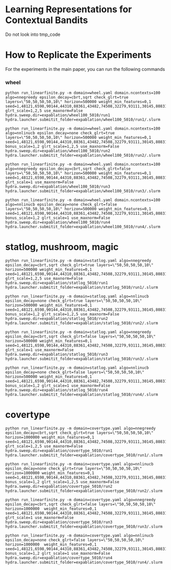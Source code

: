 # Learning Representations for Contextual Bandits


Do not look into tmp_code

# How to Replicate the Experiments

For the experiments in the main paper, you can run the following commands

### wheel

    python run_linearfinite.py -m domain=wheel.yaml domain.ncontexts=100 algo=nnegreedy epsilon_decay=cbrt,sqrt check_glrt=true layers=\"50,50,50,50,10\" horizon=500000 weight_min_features=0,1 seed=1,48121,6598,90144,44310,88361,43482,74508,32279,93111,30145,80831,88824,54953,5967,11579,46670,31024,56024,62782 glrt_scale=1,2,5 use_maxnorm=False hydra.sweep.dir=expablation/wheel100_5010/run1 hydra.launcher.submitit_folder=expablation/wheel100_5010/run1/.slurm

    python run_linearfinite.py -m domain=wheel.yaml domain.ncontexts=100 algo=nnlinucb epsilon_decay=none check_glrt=true layers=\"50,50,50,50,10\" horizon=500000 weight_min_features=0,1 seed=1,48121,6598,90144,44310,88361,43482,74508,32279,93111,30145,80831,88824,54953,5967,11579,46670,31024,56024,62782 bonus_scale=1,2 glrt_scale=1,2,5 use_maxnorm=False hydra.sweep.dir=expablation/wheel100_5010/run2 hydra.launcher.submitit_folder=expablation/wheel100_5010/run2/.slurm

    python run_linearfinite.py -m domain=wheel.yaml domain.ncontexts=100 algo=nnegreedy epsilon_decay=cbrt,sqrt check_glrt=false layers=\"50,50,50,50,10\" horizon=500000 weight_min_features=0,1 seed=1,48121,6598,90144,44310,88361,43482,74508,32279,93111,30145,80831,88824,54953,5967,11579,46670,31024,56024,62782 glrt_scale=1 use_maxnorm=False hydra.sweep.dir=expablation/wheel100_5010/run3 hydra.launcher.submitit_folder=expablation/wheel100_5010/run3/.slurm

    python run_linearfinite.py -m domain=wheel.yaml domain.ncontexts=100 algo=nnlinucb epsilon_decay=none check_glrt=false layers=\"50,50,50,50,10\" horizon=500000 weight_min_features=0,1 seed=1,48121,6598,90144,44310,88361,43482,74508,32279,93111,30145,80831,88824,54953,5967,11579,46670,31024,56024,62782 bonus_scale=1,2 glrt_scale=1 use_maxnorm=False hydra.sweep.dir=expablation/wheel100_5010/run4 hydra.launcher.submitit_folder=expablation/wheel100_5010/run4/.slurm


# statlog, mushroom, magic

    python run_linearfinite.py -m domain=statlog.yaml algo=nnegreedy epsilon_decay=cbrt,sqrt check_glrt=true layers=\"50,50,50,50,10\" horizon=500000 weight_min_features=0,1 seed=1,48121,6598,90144,44310,88361,43482,74508,32279,93111,30145,80831,88824,54953,5967,11579,46670,31024,56024,62782 glrt_scale=1,2,5 use_maxnorm=False hydra.sweep.dir=expablation/statlog_5010/run1 hydra.launcher.submitit_folder=expablation/statlog_5010/run1/.slurm

    python run_linearfinite.py -m domain=statlog.yaml algo=nnlinucb epsilon_decay=none check_glrt=true layers=\"50,50,50,50,10\" horizon=500000 weight_min_features=0,1 seed=1,48121,6598,90144,44310,88361,43482,74508,32279,93111,30145,80831,88824,54953,5967,11579,46670,31024,56024,62782 bonus_scale=1,2 glrt_scale=1,2,5 use_maxnorm=False hydra.sweep.dir=expablation/statlog_5010/run2 hydra.launcher.submitit_folder=expablation/statlog_5010/run2/.slurm

    python run_linearfinite.py -m domain=statlog.yaml algo=nnegreedy epsilon_decay=cbrt,sqrt check_glrt=false layers=\"50,50,50,50,10\" horizon=500000 weight_min_features=0,1 seed=1,48121,6598,90144,44310,88361,43482,74508,32279,93111,30145,80831,88824,54953,5967,11579,46670,31024,56024,62782 glrt_scale=1 use_maxnorm=False hydra.sweep.dir=expablation/statlog_5010/run3 hydra.launcher.submitit_folder=expablation/statlog_5010/run3/.slurm

    python run_linearfinite.py -m domain=statlog.yaml algo=nnlinucb epsilon_decay=none check_glrt=false layers=\"50,50,50,50,10\" horizon=500000 weight_min_features=0,1 seed=1,48121,6598,90144,44310,88361,43482,74508,32279,93111,30145,80831,88824,54953,5967,11579,46670,31024,56024,62782 bonus_scale=1,2 glrt_scale=1 use_maxnorm=False hydra.sweep.dir=expablation/statlog_5010/run4 hydra.launcher.submitit_folder=expablation/statlog_5010/run4/.slurm

# covertype

    python run_linearfinite.py -m domain=covertype.yaml algo=nnegreedy epsilon_decay=cbrt,sqrt check_glrt=true layers=\"50,50,50,50,10\" horizon=1000000 weight_min_features=0,1 seed=1,48121,6598,90144,44310,88361,43482,74508,32279,93111,30145,80831,88824,54953,5967,11579,46670,31024,56024,62782 glrt_scale=1,2,5 use_maxnorm=False hydra.sweep.dir=expablation/covertype_5010/run1 hydra.launcher.submitit_folder=expablation/covertype_5010/run1/.slurm

    python run_linearfinite.py -m domain=covertype.yaml algo=nnlinucb epsilon_decay=none check_glrt=true layers=\"50,50,50,50,10\" horizon=1000000 weight_min_features=0,1 seed=1,48121,6598,90144,44310,88361,43482,74508,32279,93111,30145,80831,88824,54953,5967,11579,46670,31024,56024,62782 bonus_scale=1,2 glrt_scale=1,2,5 use_maxnorm=False hydra.sweep.dir=expablation/covertype_5010/run2 hydra.launcher.submitit_folder=expablation/covertype_5010/run2/.slurm

    python run_linearfinite.py -m domain=covertype.yaml algo=nnegreedy epsilon_decay=cbrt,sqrt check_glrt=false layers=\"50,50,50,50,10\" horizon=1000000  weight_min_features=0,1 seed=1,48121,6598,90144,44310,88361,43482,74508,32279,93111,30145,80831,88824,54953,5967,11579,46670,31024,56024,62782 glrt_scale=1 use_maxnorm=False hydra.sweep.dir=expablation/covertype_5010/run3 hydra.launcher.submitit_folder=expablation/covertype_5010/run3/.slurm

    python run_linearfinite.py -m domain=covertype.yaml algo=nnlinucb epsilon_decay=none check_glrt=false layers=\"50,50,50,50,10\" horizon=1000000  weight_min_features=0,1 seed=1,48121,6598,90144,44310,88361,43482,74508,32279,93111,30145,80831,88824,54953,5967,11579,46670,31024,56024,62782 bonus_scale=1,2 glrt_scale=1 use_maxnorm=False hydra.sweep.dir=expablation/covertype_5010/run4 hydra.launcher.submitit_folder=expablation/covertype_5010/run4/.slurm

